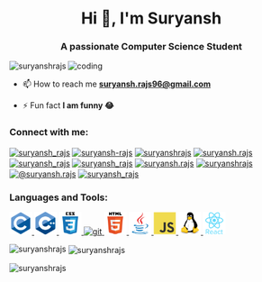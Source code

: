 <!-- ![logo](https://github.com/Suryanshrajs/Suryanshrajs/blob/main/my_header.gif) -->
<h1 align="center">Hi 👋, I'm Suryansh</h1>
<h3 align="center">A passionate Computer Science Student</h3>

<img align="right"  alt="coding" width="400" src="https://media.giphy.com/media/75ulb3H2XHf5S/source.gif">

<p align="left"> <img src="https://komarev.com/ghpvc/?username=suryanshrajs&label=Profile%20views&color=0e75b6&style=flat" alt="suryanshrajs" /> </p>

- 📫 How to reach me **suryansh.rajs96@gmail.com**

- ⚡ Fun fact **I am funny 😂**

<h3 align="left">Connect with me:</h3>
<p align="left">
<a href="https://twitter.com/suryansh_rajs" target="blank"><img align="center" src="https://raw.githubusercontent.com/rahuldkjain/github-profile-readme-generator/master/src/images/icons/Social/twitter.svg" alt="suryansh_rajs" height="30" width="40" /></a>
<a href="https://linkedin.com/in/suryansh-rajs" target="blank"><img align="center" src="https://raw.githubusercontent.com/rahuldkjain/github-profile-readme-generator/master/src/images/icons/Social/linked-in-alt.svg" alt="suryansh-rajs" height="30" width="40" /></a>
<a href="https://kaggle.com/suryanshrajs" target="blank"><img align="center" src="https://raw.githubusercontent.com/rahuldkjain/github-profile-readme-generator/master/src/images/icons/Social/kaggle.svg" alt="suryanshrajs" height="30" width="40" /></a>
<a href="https://instagram.com/suryansh.rajs" target="blank"><img align="center" src="https://raw.githubusercontent.com/rahuldkjain/github-profile-readme-generator/master/src/images/icons/Social/instagram.svg" alt="suryansh.rajs" height="30" width="40" /></a>
<a href="https://www.codechef.com/users/suryansh_rajs" target="blank"><img align="center" src="https://cdn.jsdelivr.net/npm/simple-icons@3.1.0/icons/codechef.svg" alt="suryansh_rajs" height="30" width="40" /></a>
<a href="https://www.hackerrank.com/suryansh_rajs" target="blank"><img align="center" src="https://raw.githubusercontent.com/rahuldkjain/github-profile-readme-generator/master/src/images/icons/Social/hackerrank.svg" alt="suryansh_rajs" height="30" width="40" /></a>
<a href="https://codeforces.com/profile/suryansh.rajs" target="blank"><img align="center" src="https://raw.githubusercontent.com/rahuldkjain/github-profile-readme-generator/master/src/images/icons/Social/codeforces.svg" alt="suryansh.rajs" height="30" width="40" /></a>
<a href="https://www.leetcode.com/suryanshrajs" target="blank"><img align="center" src="https://raw.githubusercontent.com/rahuldkjain/github-profile-readme-generator/master/src/images/icons/Social/leet-code.svg" alt="suryanshrajs" height="30" width="40" /></a>
<a href="https://www.hackerearth.com/@suryansh.rajs" target="blank"><img align="center" src="https://raw.githubusercontent.com/rahuldkjain/github-profile-readme-generator/master/src/images/icons/Social/hackerearth.svg" alt="@suryansh.rajs" height="30" width="40" /></a>
<a href="https://auth.geeksforgeeks.org/user/suryansh_rajs" target="blank"><img align="center" src="https://raw.githubusercontent.com/rahuldkjain/github-profile-readme-generator/master/src/images/icons/Social/geeks-for-geeks.svg" alt="suryansh_rajs" height="30" width="40" /></a>
</p>

<h3 align="left">Languages and Tools:</h3>
<p align="left"> <a href="https://www.cprogramming.com/" target="_blank" rel="noreferrer"> <img src="https://raw.githubusercontent.com/devicons/devicon/master/icons/c/c-original.svg" alt="c" width="40" height="40"/> </a> <a href="https://www.w3schools.com/cpp/" target="_blank" rel="noreferrer"> <img src="https://raw.githubusercontent.com/devicons/devicon/master/icons/cplusplus/cplusplus-original.svg" alt="cplusplus" width="40" height="40"/> </a> <a href="https://www.w3schools.com/css/" target="_blank" rel="noreferrer"> <img src="https://raw.githubusercontent.com/devicons/devicon/master/icons/css3/css3-original-wordmark.svg" alt="css3" width="40" height="40"/> </a> <a href="https://git-scm.com/" target="_blank" rel="noreferrer"> <img src="https://www.vectorlogo.zone/logos/git-scm/git-scm-icon.svg" alt="git" width="40" height="40"/> </a> <a href="https://www.w3.org/html/" target="_blank" rel="noreferrer"> <img src="https://raw.githubusercontent.com/devicons/devicon/master/icons/html5/html5-original-wordmark.svg" alt="html5" width="40" height="40"/> </a> <a href="https://www.java.com" target="_blank" rel="noreferrer"> <img src="https://raw.githubusercontent.com/devicons/devicon/master/icons/java/java-original.svg" alt="java" width="40" height="40"/> </a> <a href="https://developer.mozilla.org/en-US/docs/Web/JavaScript" target="_blank" rel="noreferrer"> <img src="https://raw.githubusercontent.com/devicons/devicon/master/icons/javascript/javascript-original.svg" alt="javascript" width="40" height="40"/> </a> <a href="https://www.linux.org/" target="_blank" rel="noreferrer"> <img src="https://raw.githubusercontent.com/devicons/devicon/master/icons/linux/linux-original.svg" alt="linux" width="40" height="40"/> </a> <a href="https://reactjs.org/" target="_blank" rel="noreferrer"> <img src="https://raw.githubusercontent.com/devicons/devicon/master/icons/react/react-original-wordmark.svg" alt="react" width="40" height="40"/> </a> </p>

<p><img align="left" src="https://github-readme-stats.vercel.app/api/top-langs?username=suryanshrajs&show_icons=true&locale=en&layout=compact" alt="suryanshrajs" /></p>

<p>&nbsp;<img align="center" src="https://github-readme-stats.vercel.app/api?username=suryanshrajs&show_icons=true&locale=en" alt="suryanshrajs" /></p>

<p><img align="center" src="https://github-readme-streak-stats.herokuapp.com/?user=suryanshrajs&" alt="suryanshrajs" /></p>
